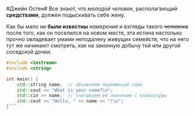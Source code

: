 #Джейн Остен#
Все знают, что *молодой человек*, располагающий **средствами**, должен подыскивать себе жену.

Как бы мало ни **были известны** *намерения* и взгляды такого ~~человека~~ после того, как он поселился на новом месте, эта истина настолько прочно овладевает умами неподалеку живущих семейств, что на него тут же начинают смотреть, как на законную добычу той или другой соседской дочки.

```cpp
#include <iostream>
#include <string>

int main() {
    std::string name;  // объявляем переменную name
    std::cout << "What is your name?\n";
    std::cin >> name;  // считываем её значение с клавиатуры
    std::cout << "Hello, " << name << "!\n";
}```
